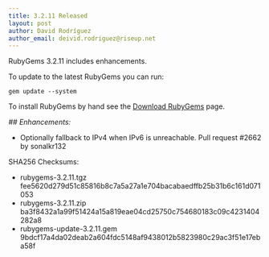 ```yaml
---
title: 3.2.11 Released
layout: post
author: David Rodríguez
author_email: deivid.rodriguez@riseup.net
---
```


RubyGems 3.2.11 includes enhancements.

To update to the latest RubyGems you can run:

    gem update --system

To install RubyGems by hand see the [Download RubyGems][download] page.


_## Enhancements:_

* Optionally fallback to IPv4 when IPv6 is unreachable. Pull request #2662
  by sonalkr132


SHA256 Checksums:

* rubygems-3.2.11.tgz  
  fee5620d279d51c85816b8c7a5a27a1e704bacabaedffb25b31b6c161d071053
* rubygems-3.2.11.zip  
  ba3f8432a1a99f51424a15a819eae04cd25750c754680183c09c4231404282a8
* rubygems-update-3.2.11.gem  
  9bdcf17a4da02deab2a604fdc5148af9438012b5823980c29ac3f51e17eba58f


[download]: https://rubygems.org/pages/download

